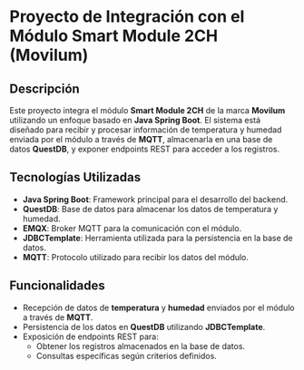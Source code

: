 # Proyecto de Integración con el Módulo Smart Module 2CH (Movilum)

## Descripción
Este proyecto integra el módulo **Smart Module 2CH** de la marca **Movilum** utilizando un enfoque basado en **Java Spring Boot**. El sistema está diseñado para recibir y procesar información de temperatura y humedad enviada por el módulo a través de **MQTT**, almacenarla en una base de datos **QuestDB**, y exponer endpoints REST para acceder a los registros.

## Tecnologías Utilizadas
- **Java Spring Boot**: Framework principal para el desarrollo del backend.
- **QuestDB**: Base de datos para almacenar los datos de temperatura y humedad.
- **EMQX**: Broker MQTT para la comunicación con el módulo.
- **JDBCTemplate**: Herramienta utilizada para la persistencia en la base de datos.
- **MQTT**: Protocolo utilizado para recibir los datos del módulo.

## Funcionalidades
- Recepción de datos de **temperatura** y **humedad** enviados por el módulo a través de **MQTT**.
- Persistencia de los datos en **QuestDB** utilizando **JDBCTemplate**.
- Exposición de endpoints REST para:
    - Obtener los registros almacenados en la base de datos.
    - Consultas específicas según criterios definidos.